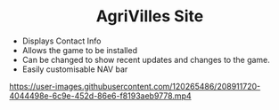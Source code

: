 # <h1 align="center">AgriVilles Site</h1>

- Displays Contact Info
- Allows the game to be installed
- Can be changed to show recent updates and changes to the game.
- Easily customisable NAV bar


https://user-images.githubusercontent.com/120265486/208911720-4044498e-6c9e-452d-86e6-f8193aeb9778.mp4

